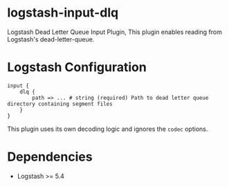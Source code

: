 logstash-input-dlq
====================

Logstash Dead Letter Queue Input Plugin, This plugin enables reading from Logstash's dead-letter-queue.

Logstash Configuration
====================

    input {
        dlq {
            path => ... # string (required) Path to dead letter queue directory containing segment files
        }
    }

This plugin uses its own decoding logic and ignores the `codec` options.

Dependencies
====================

* Logstash >= 5.4
